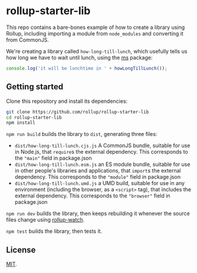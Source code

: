 # rollup-starter-lib

This repo contains a bare-bones example of how to create a library using Rollup, including importing a module from `node_modules` and converting it from CommonJS.

We're creating a library called `how-long-till-lunch`, which usefully tells us how long we have to wait until lunch, using the [ms](https://github.com/zeit/ms) package:

```js
console.log('it will be lunchtime in ' + howLongTillLunch());
```

## Getting started

Clone this repository and install its dependencies:

```bash
git clone https://github.com/rollup/rollup-starter-lib
cd rollup-starter-lib
npm install
```

`npm run build` builds the library to `dist`, generating three files:

* `dist/how-long-till-lunch.cjs.js`
    A CommonJS bundle, suitable for use in Node.js, that `require`s the external dependency. This corresponds to the `"main"` field in package.json
* `dist/how-long-till-lunch.esm.js`
    an ES module bundle, suitable for use in other people's libraries and applications, that `import`s the external dependency. This corresponds to the `"module"` field in package.json
* `dist/how-long-till-lunch.umd.js`
    a UMD build, suitable for use in any environment (including the browser, as a `<script>` tag), that includes the external dependency. This corresponds to the `"browser"` field in package.json

`npm run dev` builds the library, then keeps rebuilding it whenever the source files change using [rollup-watch](https://github.com/rollup/rollup-watch).

`npm test` builds the library, then tests it.


## License

[MIT](LICENSE).
